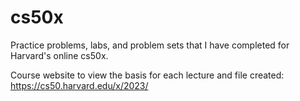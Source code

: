 # cs50x
Practice problems, labs, and problem sets that I have completed for Harvard's online cs50x. 

Course website to view the basis for each lecture and file created: https://cs50.harvard.edu/x/2023/

